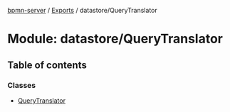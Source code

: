 [bpmn-server](../README.md) / [Exports](../modules.md) / datastore/QueryTranslator

# Module: datastore/QueryTranslator

## Table of contents

### Classes

- [QueryTranslator](../classes/datastore_QueryTranslator.QueryTranslator.md)
